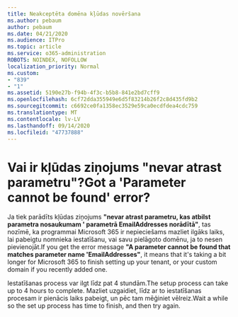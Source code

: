 ```yaml
---
title: Neakceptēta domēna kļūdas novēršana
ms.author: pebaum
author: pebaum
ms.date: 04/21/2020
ms.audience: ITPro
ms.topic: article
ms.service: o365-administration
ROBOTS: NOINDEX, NOFOLLOW
localization_priority: Normal
ms.custom:
- "839"
- "1"
ms.assetid: 5190e27b-f94b-4f3c-b5b8-841e2bd7cff9
ms.openlocfilehash: 6cf72dda355949e6d5f83214b26f2c8d435fd9b2
ms.sourcegitcommit: c6692ce0fa1358ec3529e59ca0ecdfdea4cdc759
ms.translationtype: MT
ms.contentlocale: lv-LV
ms.lasthandoff: 09/14/2020
ms.locfileid: "47737888"
---
```

# <a name="got-a-parameter-cannot-be-found-error"></a><span data-ttu-id="a19d1-102">Vai ir kļūdas ziņojums "nevar atrast parametru"?</span><span class="sxs-lookup"><span data-stu-id="a19d1-102">Got a 'Parameter cannot be found' error?</span></span>

<span data-ttu-id="a19d1-103">Ja tiek parādīts kļūdas ziņojums **"nevar atrast parametru, kas atbilst parametra nosaukumam ' parametrā EmailAddresses norādītā"**, tas nozīmē, ka programmai Microsoft 365 ir nepieciešams mazliet ilgāks laiks, lai pabeigtu nomnieka iestatīšanu, vai savu pielāgoto domēnu, ja to nesen pievienojāt.</span><span class="sxs-lookup"><span data-stu-id="a19d1-103">If you get the error message **"A parameter cannot be found that matches parameter name 'EmailAddresses"**, it means that it's taking a bit longer for Microsoft 365 to finish setting up your tenant, or your custom domain if you recently added one.</span></span>
  
<span data-ttu-id="a19d1-104">Iestatīšanas process var ilgt līdz pat 4 stundām.</span><span class="sxs-lookup"><span data-stu-id="a19d1-104">The setup process can take up to 4 hours to complete.</span></span> <span data-ttu-id="a19d1-105">Mazliet uzgaidiet, līdz ar to iestatīšanas procesam ir pienācis laiks pabeigt, un pēc tam mēģiniet vēlreiz.</span><span class="sxs-lookup"><span data-stu-id="a19d1-105">Wait a while so the set up process has time to finish, and then try again.</span></span>
  